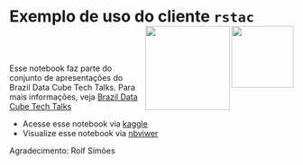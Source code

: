 # Exemplo de uso do cliente `rstac` <img src="https://raw.githubusercontent.com/brazil-data-cube/rstac/master/inst/extdata/img/logo.png" align="right" width="110" /> <img src="https://brazil-data-cube.github.io/tech-talks/_static/logo-bdc-techtalks.png" align="right" width="150" />

<br><br>

Esse notebook faz parte do conjunto de apresentações do Brazil Data Cube Tech Talks. Para mais informações, veja [Brazil Data Cube Tech Talks](https://brazil-data-cube.github.io/tech-talks/)

- Acesse esse notebook via [kaggle](https://www.kaggle.com/oldlipe/tech-talks-exemplo-rstac)
- Visualize esse notebook via [nbviwer](https://nbviewer.jupyter.org/github/OldLipe/exemplo_rstac/blob/master/example_rstac.ipynb)

Agradecimento: Rolf Simões


